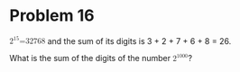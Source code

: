# Problem 16

<math xmlns="http://www.w3.org/1998/Math/MathML">
  <msup>
    <mn>2</mn>
    <mn>15</mn>
  </msup>
  <mn>=</mn>
  <mn> 32768 </mn>
</math> and the sum of its digits is 3 + 2 + 7 + 6 + 8 = 26.

What is the sum of the digits of the number <math xmlns="http://www.w3.org/1998/Math/MathML">
  <msup>
    <mn>2</mn>
    <mn>1000</mn>
  </msup>
</math>?
